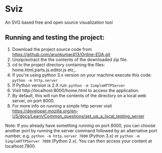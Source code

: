 # Sviz
An SVG based free and open source visualization tool


## Running and testing the project:

   1) Download the project source code from https://github.com/arunkumar413/Online-EDA.git
   2) Unzip/extract the the contents of the downloaded zip file.
   3) cd to the project directory containing the files: home.html,parts.js.editor.js etc,.
   4) If you're using python 3.x version on your machine execute this code: `python -m http.server`
   5) If Python version is 2.X run: `python -m SimpleHTTPServer`
   6) Visit http://localhost:8000/home.html to access the application.
   7) By default, this will run the contents of the directory on a local web server, on port 8000.
   8) For more info on running a simple http server visit https://developer.mozilla.org/en-US/docs/Learn/Common_questions/set_up_a_local_testing_server

Note: If you already have something running on port 8000, you can choose another port by running the server command followed by an alternative port number, e.g. `python -m http.server 7800` (Python 3.x) or `python -m SimpleHTTPServer 7800` (Python 2.x). You can then access your content at localhost:7800.
